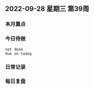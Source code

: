 
##  2022-09-28 星期三 第39周 

### 本月重点

### 今日待做
```tasks 
not done
due on today
```

### 日常记录




### 每日复盘

